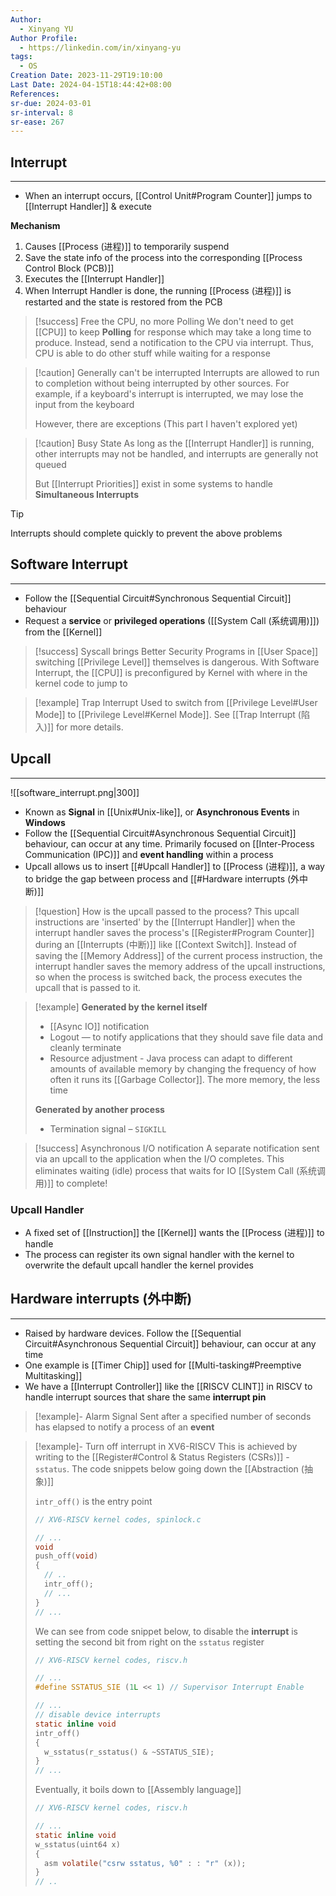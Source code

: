 ```yaml
---
Author:
  - Xinyang YU
Author Profile:
  - https://linkedin.com/in/xinyang-yu
tags:
  - OS
Creation Date: 2023-11-29T19:10:00
Last Date: 2024-04-15T18:44:42+08:00
References: 
sr-due: 2024-03-01
sr-interval: 8
sr-ease: 267
---
```

## Interrupt
---
- When an interrupt occurs, [[Control Unit#Program Counter]] jumps to [[Interrupt Handler]] & execute 


**Mechanism**
1. Causes [[Process (进程)]] to temporarily suspend
2. Save the state info of the process into the corresponding [[Process Control Block (PCB)]]
3. Executes the [[Interrupt Handler]]
4. When Interrupt Handler is done, the running [[Process (进程)]] is restarted and the state is restored from the PCB

>[!success] Free the CPU, no more Polling
> We don't need to get [[CPU]] to keep **Polling** for response which may take a long time to produce. Instead, send a notification to the CPU via interrupt. Thus, CPU is able to do other stuff while waiting for a response 


>[!caution] Generally can't be interrupted
> Interrupts are allowed to run to completion without being interrupted by other sources. For example, if a keyboard's interrupt is interrupted, we may lose the input from the keyboard
> 
> However, there are exceptions (This part I haven't explored yet)

>[!caution] Busy State
> As long as the [[Interrupt Handler]] is running, other interrupts may not be handled, and interrupts are generally not queued
> 
> But [[Interrupt Priorities]] exist in some systems to handle **Simultaneous Interrupts**

>[!tip]
>Interrupts should complete quickly to prevent the above problems





## Software Interrupt
---
- Follow the [[Sequential Circuit#Synchronous Sequential Circuit]] behaviour
- Request a **service** or **privileged operations** ([[System Call (系统调用)]]) from the [[Kernel]]

>[!success] Syscall brings Better Security
> Programs in [[User Space]] switching [[Privilege Level]] themselves is dangerous. With Software Interrupt, the [[CPU]] is preconfigured by Kernel with where in the kernel code to jump to

>[!example] Trap Interrupt
> Used to switch from [[Privilege Level#User Mode]] to [[Privilege Level#Kernel Mode]]. See [[Trap Interrupt (陷入)]] for more details.


## Upcall
---
![[software_interrupt.png|300]]

- Known as **Signal** in [[Unix#Unix-like]], or **Asynchronous Events** in **Windows**
- Follow the [[Sequential Circuit#Asynchronous Sequential Circuit]] behaviour, can occur at any time. Primarily focused on [[Inter-Process Communication (IPC)]] and **event handling** within a process
- Upcall allows us to insert [[#Upcall Handler]] to [[Process (进程)]], a way to bridge the gap between process and [[#Hardware interrupts (外中断)]]


>[!question] How is the upcall passed to the process?
> This upcall instructions are 'inserted' by the [[Interrupt Handler]] when the interrupt handler saves the process's [[Register#Program Counter]] during an [[Interrupts (中断)]] like [[Context Switch]]. Instead of saving the [[Memory Address]] of the current process instruction, the interrupt handler saves the memory address of the upcall instructions, so when the process is switched back, the process executes the upcall that is passed to it.


>[!example]
> **Generated by the kernel itself** 
> - [[Async IO]] notification
> - Logout — to notify applications that they should save file data and cleanly terminate
> - Resource adjustment - Java process can adapt to different amounts of available memory by changing the frequency of how often it runs its [[Garbage Collector]]. The more memory, the less time
> 
> **Generated by another process**
> - Termination signal – `SIGKILL`

>[!success] Asynchronous I/O notification
> A separate notification sent via an upcall to the application when the I/O completes. This eliminates waiting (idle) process that waits for IO [[System Call (系统调用)]] to complete!

### Upcall Handler
- A fixed set of [[Instruction]] the [[Kernel]] wants the [[Process (进程)]] to handle
- The process can register its own signal handler with the kernel to overwrite the default upcall handler the kernel provides

## Hardware interrupts (外中断)
---
- Raised by hardware devices. Follow the [[Sequential Circuit#Asynchronous Sequential Circuit]] behaviour, can occur at any time
- One example is [[Timer Chip]] used for [[Multi-tasking#Preemptive Multitasking]]
- We have a [[Interrupt Controller]] like the [[RISCV CLINT]] in RISCV to handle interrupt sources that share the same **interrupt pin**

>[!example]- Alarm Signal
> Sent after a specified number of seconds has elapsed to notify a process of an **event**

>[!example]- Turn off interrupt in XV6-RISCV
> This is achieved by writing to the [[Register#Control & Status Registers (CSRs)]] - `sstatus`. The code snippets below going down the [[Abstraction (抽象)]] 
> 
> `intr_off()` is the entry point
> ```c {8} title="spinlock.c"
> // XV6-RISCV kernel codes, spinlock.c
> 
> // ...
> void
> push_off(void)
> {
>   // ..
>   intr_off();
>   // ...
> }
> // ...
> ```
> 
> We can see from code snippet below, to disable the **interrupt** is setting the second bit from right on the `sstatus` register
> ```c {11} title="riscv.h"
> // XV6-RISCV kernel codes, riscv.h
> 
> // ...
> #define SSTATUS_SIE (1L << 1) // Supervisor Interrupt Enable
> 
> // ...
> // disable device interrupts
> static inline void
> intr_off()
> {
>   w_sstatus(r_sstatus() & ~SSTATUS_SIE);
> }
> // ...
> ```
> 
> Eventually, it boils down to [[Assembly language]]
> ```c {7} title="riscv.h"
> // XV6-RISCV kernel codes, riscv.h
> 
> // ...
> static inline void 
> w_sstatus(uint64 x)
> {
>   asm volatile("csrw sstatus, %0" : : "r" (x));
> }
> // ..
> ```